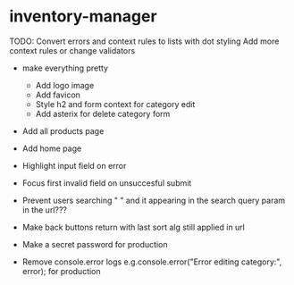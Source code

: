 # inventory-manager

TODO:
Convert errors and context rules to lists with dot styling
Add more context rules or change validators

- make everything pretty

  - Add logo image
  - Add favicon
  - Style h2 and form context for category edit
  - Add asterix for delete category form

- Add all products page
- Add home page

- Highlight input field on error
- Focus first invalid field on unsuccesful submit

- Prevent users searching " " and it appearing in the search query param in the url???

- Make back buttons return with last sort alg still applied in url

- Make a secret password for production
- Remove console.error logs e.g.console.error("Error editing category:", error); for production
